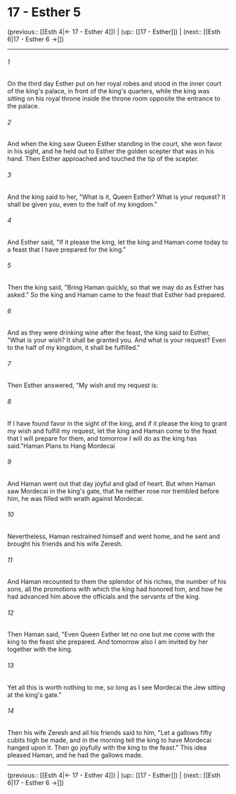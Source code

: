 # 17 - Esther 5

(previous:: [[Esth 4|← 17 - Esther 4]]) | (up:: [[17 - Esther]]) | (next:: [[Esth 6|17 - Esther 6 →]])

***


###### 1 
On the third day Esther put on her royal robes and stood in the inner court of the king's palace, in front of the king's quarters, while the king was sitting on his royal throne inside the throne room opposite the entrance to the palace. 

###### 2 
And when the king saw Queen Esther standing in the court, she won favor in his sight, and he held out to Esther the golden scepter that was in his hand. Then Esther approached and touched the tip of the scepter. 

###### 3 
And the king said to her, "What is it, Queen Esther? What is your request? It shall be given you, even to the half of my kingdom." 

###### 4 
And Esther said, "If it please the king, let the king and Haman come today to a feast that I have prepared for the king." 

###### 5 
Then the king said, "Bring Haman quickly, so that we may do as Esther has asked." So the king and Haman came to the feast that Esther had prepared. 

###### 6 
And as they were drinking wine after the feast, the king said to Esther, "What is your wish? It shall be granted you. And what is your request? Even to the half of my kingdom, it shall be fulfilled." 

###### 7 
Then Esther answered, "My wish and my request is: 

###### 8 
If I have found favor in the sight of the king, and if it please the king to grant my wish and fulfill my request, let the king and Haman come to the feast that I will prepare for them, and tomorrow I will do as the king has said."Haman Plans to Hang Mordecai 

###### 9 
And Haman went out that day joyful and glad of heart. But when Haman saw Mordecai in the king's gate, that he neither rose nor trembled before him, he was filled with wrath against Mordecai. 

###### 10 
Nevertheless, Haman restrained himself and went home, and he sent and brought his friends and his wife Zeresh. 

###### 11 
And Haman recounted to them the splendor of his riches, the number of his sons, all the promotions with which the king had honored him, and how he had advanced him above the officials and the servants of the king. 

###### 12 
Then Haman said, "Even Queen Esther let no one but me come with the king to the feast she prepared. And tomorrow also I am invited by her together with the king. 

###### 13 
Yet all this is worth nothing to me, so long as I see Mordecai the Jew sitting at the king's gate." 

###### 14 
Then his wife Zeresh and all his friends said to him, "Let a gallows fifty cubits high be made, and in the morning tell the king to have Mordecai hanged upon it. Then go joyfully with the king to the feast." This idea pleased Haman, and he had the gallows made.

***

(previous:: [[Esth 4|← 17 - Esther 4]]) | (up:: [[17 - Esther]]) | (next:: [[Esth 6|17 - Esther 6 →]])

